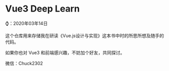 # Vue3 Deep Learn

⌚️：2020年03年14日

这个仓库用来存储我在研读《Vue.js设计与实现》这本书中时的所思所想及随手的代码。

如果你也对 Vue3 和前端感兴趣，不妨加个好友，共同探讨。

微信：Chuck2302
